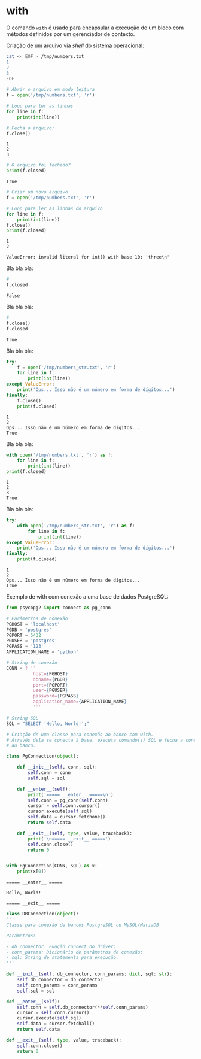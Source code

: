 # with

O comando `with` é usado para encapsular a execução de um bloco com métodos
definidos por um gerenciador de contexto.  
  
Criação de um arquivo via *shell* do sistema operacional:

``` bash
cat << EOF > /tmp/numbers.txt
1
2
3
EOF
```

``` python
# Abrir o arquivo em modo leitura
f = open('/tmp/numbers.txt', 'r')

# Loop para ler as linhas
for line in f:
    print(int(line))

# Fecha o arquivo:
f.close()
```

``` console
1
2
3
```

``` python
# O arquivo foi fechado?
print(f.closed)
```

``` console
True
```

``` python
# Criar um novo arquivo
f = open('/tmp/numbers.txt', 'r')

# Loop para ler as linhas do arquivo
for line in f:
    print(int(line))
f.close()
print(f.closed)
```

``` console
1
2

ValueError: invalid literal for int() with base 10: 'three\n'
```

Bla bla bla:

``` python
# 
f.closed
```

``` console
False
```

Bla bla bla:

``` python
# 
f.close()
f.closed
```

``` console
True
```

Bla bla bla:

``` python
try:
    f = open('/tmp/numbers_str.txt', 'r')
    for line in f:
        print(int(line))
except ValueError: 
    print('Ops... Isso não é um número em forma de dígitos...')
finally:
    f.close()
    print(f.closed)
```

``` console
1
2
Ops... Isso não é um número em forma de dígitos...
True
```

Bla bla bla:

``` python
with open('/tmp/numbers.txt', 'r') as f:
    for line in f:
        print(int(line))
print(f.closed)
```

``` console
1
2
3
True
```

Bla bla bla:

``` python
try:
    with open('/tmp/numbers_str.txt', 'r') as f:
        for line in f:
            print(int(line))
except ValueError:
    print('Ops... Isso não é um número em forma de dígitos...')
finally:
    print(f.closed)
```

``` console
1
2
Ops... Isso não é um número em forma de dígitos...
True
```

Exemplo de with com conexão a uma base de dados PostgreSQL:

``` python
from psycopg2 import connect as pg_conn

# Parâmetros de conexão
PGHOST = 'localhost'
PGDB = 'postgres'
PGPORT = 5432
PGUSER = 'postgres'
PGPASS = '123'
APPLICATION_NAME = 'python'

# String de conexão
CONN = f'''
          host={PGHOST}
          dbname={PGDB}
          port={PGPORT}
          user={PGUSER}
          password={PGPASS}
          application_name={APPLICATION_NAME}
          '''

# String SQL
SQL = "SELECT 'Hello, World!';"

# Criação de uma classe para conexão ao banco com with.
# Através dela se conecta à base, executa comando(s) SQL e fecha a conexão
# ao banco.

class PgConnection(object):

    def __init__(self, conn, sql):
        self.conn = conn
        self.sql = sql

    def __enter__(self):
        print('===== __enter__ =====\n')
        self.conn = pg_conn(self.conn)
        cursor = self.conn.cursor()
        cursor.execute(self.sql)
        self.data = cursor.fetchone()
        return self.data

    def __exit__(self, type, value, traceback):
        print('\n===== __exit__ =====')
        self.conn.close()
        return 0


with PgConnection(CONN, SQL) as x:
    print(x[0])
```

``` console
===== __enter__ =====

Hello, World!

===== __exit__ =====
```

``` python
class DBConnection(object):
'''
Classe para conexão de bancos PostgreSQL ou MySQL/MariaDB

Parâmetros:

- db_connector: Função connect do driver;
- conn_params: Dicionário de parâmetros de conexão;
- sql: String de statements para execução.    
'''

def __init__(self, db_connector, conn_params: dict, sql: str):
    self.db_connector = db_connector
    self.conn_params = conn_params
    self.sql = sql

def __enter__(self):
    self.conn = self.db_connector(**self.conn_params)
    cursor = self.conn.cursor()
    cursor.execute(self.sql)
    self.data = cursor.fetchall()
    return self.data

def __exit__(self, type, value, traceback):
    self.conn.close()
    return 0    
```
